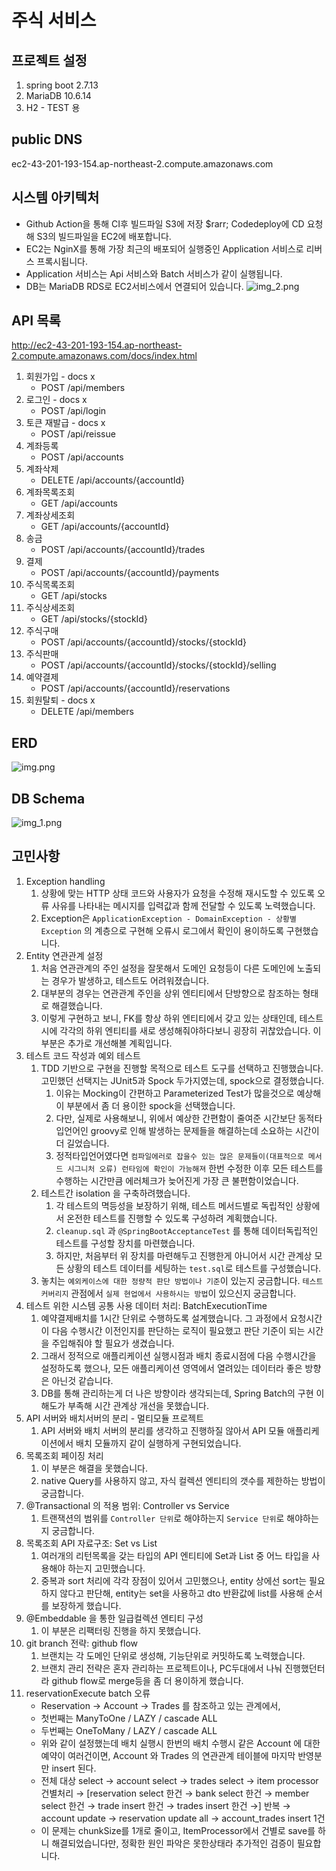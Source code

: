 # 주식 서비스

## 프로젝트 설정
1. spring boot 2.7.13
2. MariaDB 10.6.14
3. H2 - TEST 용

## public DNS
ec2-43-201-193-154.ap-northeast-2.compute.amazonaws.com


## 시스템 아키텍처
- Github Action을 통해 CI후 빌드파일 S3에 저장 $rarr; Codedeploy에 CD 요청해 S3의 빌드파일을 EC2에 배포합니다.
- EC2는 NginX를 통해 가장 최근의 배포되어 실행중인 Application 서비스로 리버스 프록시됩니다.
- Application 서비스는 Api 서비스와 Batch 서비스가 같이 실행됩니다.
- DB는 MariaDB RDS로 EC2서비스에서 연결되어 있습니다.
![img_2.png](img_2.png)
## API 목록
http://ec2-43-201-193-154.ap-northeast-2.compute.amazonaws.com/docs/index.html
1. 회원가입 - docs x
   - POST /api/members
2. 로그인  - docs x
   - POST /api/login
3. 토큰 재발급  - docs x
   - POST /api/reissue
4. 계좌등록
   - POST /api/accounts
5. 계좌삭제
   - DELETE /api/accounts/{accountId}
6. 계좌목록조회
   - GET /api/accounts
7. 계좌상세조회
   - GET /api/accounts/{accountId}
8. 송금 
   - POST /api/accounts/{accountId}/trades
9. 결제
   - POST /api/accounts/{accountId}/payments
10. 주식목록조회
    - GET /api/stocks
11. 주식상세조회
    - GET /api/stocks/{stockId}
12. 주식구매
    - POST /api/accounts/{accountId}/stocks/{stockId}
13. 주식판매
    - POST /api/accounts/{accountId}/stocks/{stockId}/selling
14. 예약결제
    - POST /api/accounts/{accountId}/reservations
15. 회원탈퇴 - docs x
    - DELETE /api/members

## ERD
![img.png](img.png)

## DB Schema
![img_1.png](img_1.png)

## 고민사항
1. Exception handling
   1. 상황에 맞는 HTTP 상태 코드와 사용자가 요청을 수정해 재시도할 수 있도록 오류 사유를 나타내는 메시지를 입력값과 함께 전달할 수 있도록 노력했습니다.
   2. Exception은 `ApplicationException - DomainException - 상황별Exception` 의 계층으로 구현해 오류시 로그에서 확인이 용이하도록 구현했습니다.
2. Entity 연관관계 설정
   1. 처음 연관관계의 주인 설정을 잘못해서 도메인 요청등이 다른 도메인에 노출되는 경우가 발생하고, 테스트도 어려워졌습니다.
   2. 대부분의 경우는 연관관계 주인을 상위 엔티티에서 단방향으로 참조하는 형태로 해결했습니다.
   3. 이렇게 구현하고 보니, FK를 항상 하위 엔티티에서 갖고 있는 상태인데, 테스트시에 각각의 하위 엔티티를 새로 생성해줘야하다보니 굉장히 귀찮았습니다. 이 부분은 추가로 개선해볼 계획입니다.
3. 테스트 코드 작성과 예외 테스트
   1. TDD 기반으로 구현을 진행할 목적으로 테스트 도구를 선택하고 진행했습니다. 고민했던 선택지는 JUnit5과 Spock 두가지였는데, spock으로 결정했습니다.
      1. 이유는 Mocking이 간편하고 Parameterized Test가 많을것으로 예상해 이 부분에서 좀 더 용이한 spock을 선택했습니다.
      2. 다만, 실제로 사용해보니, 위에서 예상한 간편함이 줄여준 시간보단 동적타입언어인 groovy로 인해 발생하는 문제들을 해결하는데 소요하는 시간이 더 길었습니다.
      3. 정적타입언어였다면 `컴파일에러로 잡을수 있는 많은 문제들이(대표적으로 메서드 시그니처 오류) 런타임에 확인이 가능해져` 한번 수정한 이후 모든 테스트를 수행하는 시간만큼 에러체크가 늦어진게 가장 큰 불편함이었습니다.
   2. 테스트간 isolation 을 구축하려했습니다.
      1. 각 테스트의 멱등성을 보장하기 위해, 테스트 메서드별로 독립적인 상황에서 온전한 테스트를 진행할 수 있도록 구성하려 계획했습니다.
      2. `cleanup.sql` 과 `@SpringBootAcceptanceTest` 를 통해 데이터독립적인 테스트를 구성할 장치를 마련했습니다.
      3. 하지만, 처음부터 위 장치를 마련해두고 진행한게 아니어서 시간 관계상 모든 상황의 테스트 데이터를 세팅하는 `test.sql`로 테스트를 구성했습니다. 
   3. 놓치는 `예외케이스에 대한 정량적 판단 방법이나 기준`이 있는지 궁금합니다. `테스트 커버리지` 관점에서 `실제 현업에서 사용하시는 방법`이 있으신지 궁금합니다.
4. 테스트 위한 시스템 공통 사용 데이터 처리: BatchExecutionTime
   1. 예약결제배치를 1시간 단위로 수행하도록 설계했습니다. 그 과정에서 요청시간이 다음 수행시간 이전인지를 판단하는 로직이 필요했고 판단 기준이 되는 시간을 주입해줘야 할 필요가 생겼습니다.
   2. 그래서 정적으로 애플리케이션 실행시점과 배치 종료시점에 다음 수행시간을 설정하도록 했으나, 모든 애플리케이션 영역에서 열려있는 데이터라 좋은 방향은 아닌것 같습니다.
   3. DB를 통해 관리하는게 더 나은 방향이라 생각되는데, Spring Batch의 구현 이해도가 부족해 시간 관계상 개선을 못했습니다.
5. API 서버와 배치서버의 분리 - 멀티모듈 프로젝트
   1. API 서버와 배치 서버의 분리를 생각하고 진행하질 않아서 API 모듈 애플리케이션에서 배치 모듈까지 같이 실행하게 구현되었습니다.
6. 목록조회 페이징 처리
   1. 이 부분은 해결을 못했습니다.
   2. native Query를 사용하지 않고, 자식 컬렉션 엔티티의 갯수를 제한하는 방법이 궁금합니다.
7. @Transactional 의 적용 범위: Controller vs Service
   1. 트랜잭션의 범위를 `Controller 단위`로 해야하는지 `Service 단위`로 해야하는지 궁금합니다.
8. 목록조회 API 자료구조: Set vs List
   1. 여러개의 리턴목록을 갖는 타입의 API 엔티티에 Set과 List 중 어느 타입을 사용해야 하는지 고민했습니다.
   2. 중복과 sort 처리에 각각 장점이 있어서 고민했으나, entity 상에선 sort는 필요하지 않다고 판단해, entity는 set을 사용하고 dto 반환값에 list를 사용해 순서를 보장하게 했습니다.
9. @Embeddable 을 통한 일급컬렉션 엔티티 구성
   1. 이 부분은 리팩터링 진행을 하지 못했습니다.
10. git branch 전략: github flow
    1. 브랜치는 각 도메인 단위로 생성해, 기능단위로 커밋하도록 노력했습니다.
    2. 브랜치 관리 전략은 혼자 관리하는 프로젝트이나, PC두대에서 나눠 진행했던터라 github flow로 merge등을 좀 더 용이하게 했습니다.
11. reservationExecute batch 오류
    - Reservation &rarr; Account &rarr; Trades 를 참조하고 있는 관계에서,
    - 첫번째는 ManyToOne / LAZY / cascade ALL
    - 두번째는 OneToMany / LAZY / cascade ALL
    - 위와 같이 설정했는데 배치 실행시 한번의 배치 수행시 같은 Account 에 대한 예약이 여러건이면, Account 와 Trades 의 연관관계 테이블에 마지막 반영분만 insert 된다.
    - 전체 대상 select &rarr; account select &rarr; trades select &rarr; item processor 건별처리 &rarr; [reservation select 한건 &rarr; bank select 한건 &rarr; member select 한건 &rarr; trade insert 한건 &rarr; trades insert 한건 &rarr;] 반복 &rarr; account update &rarr; reservation update all &rarr; account_trades insert 1건
    - 이 문제는 chunkSize를 1개로 줄이고, ItemProcessor에서 건별로 save를 하니 해결되었습니다만, 정확한 원인 파악은 못한상태라 추가적인 검증이 필요합니다.